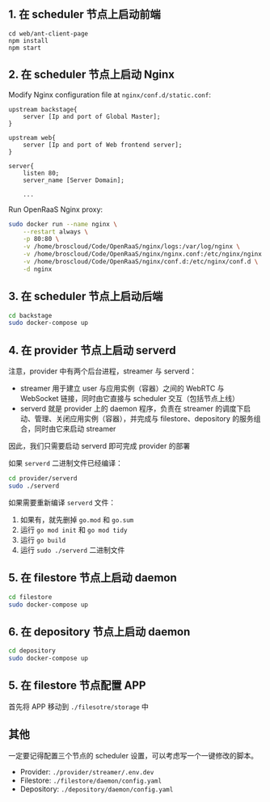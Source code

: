 ## 1. 在 scheduler 节点上启动前端

```
cd web/ant-client-page
npm install
npm start
```

## 2. 在 scheduler 节点上启动 Nginx

Modify Nginx configuration file at <code>nginx/conf.d/static.conf</code>:

```nginx
upstream backstage{
    server [Ip and port of Global Master];
}

upstream web{
    server [Ip and port of Web frontend server];
}

server{
    listen 80;
    server_name [Server Domain];

    ...
```

Run OpenRaaS Nginx proxy:

```bash
sudo docker run --name nginx \
    --restart always \
    -p 80:80 \
    -v /home/broscloud/Code/OpenRaaS/nginx/logs:/var/log/nginx \
    -v /home/broscloud/Code/OpenRaaS/nginx/nginx.conf:/etc/nginx/nginx.conf \
    -v /home/broscloud/Code/OpenRaaS/nginx/conf.d:/etc/nginx/conf.d \
    -d nginx
```

## 3. 在 scheduler 节点上启动后端

```bash
cd backstage
sudo docker-compose up
```

## 4. 在 provider 节点上启动 serverd

注意，provider 中有两个后台进程，streamer 与 serverd：
- streamer 用于建立 user 与应用实例（容器）之间的 WebRTC 与 WebSocket 链接，同时由它直接与 scheduler 交互（包括节点上线）
- serverd 就是 provider 上的 daemon 程序，负责在 streamer 的调度下启动、管理、关闭应用实例（容器），并完成与 filestore、depository 的服务组合，同时由它来启动 streamer

因此，我们只需要启动 serverd 即可完成 provider 的部署

如果 `serverd` 二进制文件已经编译：

```bash
cd provider/serverd
sudo ./serverd
```

如果需要重新编译 `serverd` 文件：

1. 如果有，就先删掉 `go.mod` 和 `go.sum`
2. 运行 `go mod init` 和 `go mod tidy`
3. 运行 `go build`
4. 运行 `sudo ./serverd` 二进制文件

## 5. 在 filestore 节点上启动 daemon

```bash
cd filestore
sudo docker-compose up
```

## 6. 在 depository 节点上启动 daemon

```bash
cd depository
sudo docker-compose up
```

## 5. 在 filestore 节点配置 APP

首先将 APP 移动到 `./filesotre/storage` 中



## 其他

一定要记得配置三个节点的 scheduler 设置，可以考虑写一个一键修改的脚本。

- Provider: `./provider/streamer/.env.dev`
- Filestore: `./filestore/daemon/config.yaml`
- Depository: `./depository/daemon/config.yaml`
